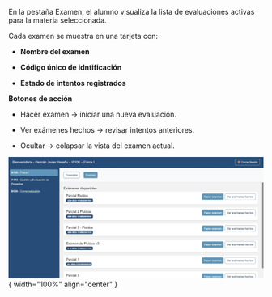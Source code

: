 En la pestaña Examen, el alumno visualiza la lista de evaluaciones activas para la materia seleccionada.  

Cada examen se muestra en una tarjeta con:  

-	**Nombre del examen**  

-	**Código único de idntificación**  

-	**Estado de intentos registrados**  
  
  
**Botones de acción**  

- 	Hacer examen → iniciar una nueva evaluación.  

- 	Ver exámenes hechos → revisar intentos anteriores.  

- 	Ocultar → colapsar la vista del examen actual.  

![Alumno-4](img/Alumno-4.jpg){ width="100%" align="center" }
